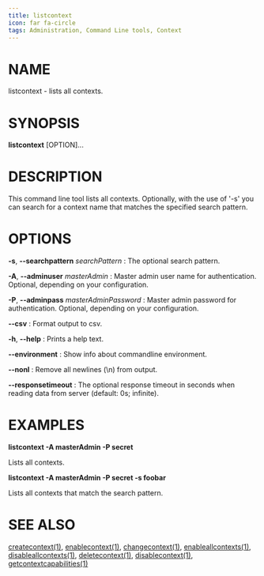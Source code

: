 ```yaml
---
title: listcontext
icon: far fa-circle
tags: Administration, Command Line tools, Context
---
```


# NAME

listcontext - lists all contexts.

# SYNOPSIS

**listcontext** [OPTION]...

# DESCRIPTION

This command line tool lists all contexts. Optionally, with the use of '-s' you can search for a context name that matches the specified search pattern.

# OPTIONS

**-s**, **--searchpattern** *searchPattern*
: The optional search pattern.

**-A**, **--adminuser** *masterAdmin*
: Master admin user name for authentication. Optional, depending on your configuration.

**-P**, **--adminpass** *masterAdminPassword*
: Master admin password for authentication. Optional, depending on your configuration.

**--csv**
: Format output to csv.

**-h**, **--help**
: Prints a help text.

**--environment**
: Show info about commandline environment.

**--nonl**
: Remove all newlines (\\n) from output.

**--responsetimeout**
: The optional response timeout in seconds when reading data from server (default: 0s; infinite).

# EXAMPLES

**listcontext -A masterAdmin -P secret**

Lists all contexts.

**listcontext -A masterAdmin -P secret -s foobar**

Lists all contexts that match the search pattern.

# SEE ALSO

[createcontext(1)](createcontext), [enablecontext(1)](enablecontext), [changecontext(1)](changecontext), [enableallcontexts(1)](enableallcontexts), [disableallcontexts(1)](disableallcontexts), [deletecontext(1)](deletecontext), [disablecontext(1)](disablecontext), [getcontextcapabilities(1)](getcontextcapabilities)
